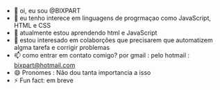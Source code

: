 - 👋 oi, eu sou @BIXPART
- 👀 eu tenho interece em linguagens de progrmaçao como JavaScript, HTML e CSS
- 🌱 atualmente estou aprendendo html e JavaScript
- 💞️ estou interesado em colaborções que precisarem que automatizem algma tarefa e corrigir problemas
- 📫 como entrar em contato comigo? por gmail : pelo hotmail : bixpart@hotmail.com
- 😄 Pronomes : Não dou tanta importancia a isso
- ⚡ Fun fact: em breve

<!---
BIXPART/BIXPART is a ✨ special ✨ repository because its `README.md` (this file) appears on your GitHub profile.
You can click the Preview link to take a look at your changes.
--->
